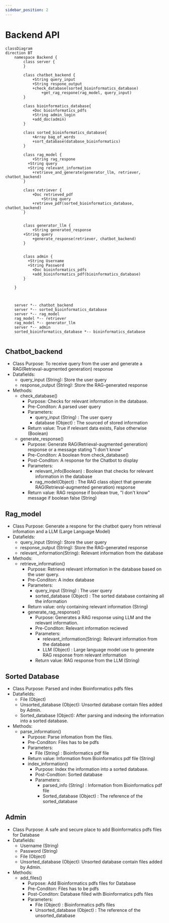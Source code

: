 ```yaml
---
sidebar_position: 2
---
```


<!--Overview Section-->
# Backend API 

```mermaid
classDiagram
direction BT
	namespace Backend {
        class server {
        }

        class chatbot_backend {
	        +String query_input
	        +String respone_output
	        +check_database(sorted_bioinformatics_database)
                +get_rag_respone(rag_model, query_input)
        }

        class bioinformatics_database{
	        +Doc bioinformatics_pdfs
	        +String admin_login
	        +add_doc(admin)
        }

        class sorted_bioinformatics_database{
            +Array bag_of_words
            +sort_database(database_bioinformatics)
        }

        class rag_model {
	        +String rag_respone
          +String query
          +String relevant_information
	        +retrieve_and_generate(generator_llm, retriever, chatbot_backend)
        }

        class retriever {
	        +Doc retrieved_pdf
                +String query
	        +retrieve_pdf(sorted_bioinformatics_database, chatbot_backend)
        }


        class generator_llm {
	        +String generated_response
		+String query
	        +generate_response(retriever, chatbot_backend)
        }


        class admin {
          +String Username 
          +String Password 
	        +Doc bioinformatics_pdfs
	        +add_bioinformatics_pdf(bioinformatics_database)
        }

	}



    server *-- chatbot_backend
    server *-- sorted_bioinformatics_database
    server *-- rag_model
    rag_model *-- retriever
    rag_model *-- generator_llm
    server *-- admin
    sorted_bioinformatics_database *-- bioinformatics_database
    
```

## __Chatbot_backend__
+ Class Purpose: To receive query from the user and generate a RAG(Retrieval-augmented generation) response
+ Datafields:
  + query_input (String): Store the user query
  + response_output (String): Store the RAG-generated response
+ Methods:
  + check_database()
      + Purpose: Checks for relevant information in the database.
      + Pre-Conditon: A parsed user query
      + Parameters:
        + query_input (String) : The user query
        + database (Object) : The sourced of stored information
      + Return value: True if relevant data exists, False otherwise (Boolean)
  + generate_response()
      + Purpose: Generate RAG(Retrieval-augmented generation) response or a message stating "I don't know"
      + Pre-Conditon: A boolean from check_database()
      + Post-Conditon: A response for the Chatbot to display
      + Parameters:
        + relevant_info(Boolean) : Boolean that checks for relevant information in the database
        + rag_model(Object) : The RAG class object that generate RAG(Retrieval-augmented generation) response
      + Return value: RAG response if boolean true, "I don't know" message if boolean false (String)

## __Rag_model__
+ Class Purpose: Generate a respone for the chatbot query from retrieval infomation and a LLM (Large Language Model)
+ Datafields:
  + query_input (String): Store the user query
  + response_output (String): Store the RAG-generated response
  + relevant_information(String): Relevant information from the database
+ Methods:
  + retrieve_information()
      + Purpose: Retrieve relevant information in the database based on the user query.
      + Pre-Conditon: A index database
      + Parameters:
        + query_input (String) : The user query
        + sorted_database (Object) : The sorted database containing all the information
      + Return value: only containing relevant information (String)
    + generate_rag_response()
      + Purpose: Generates a RAG response using LLM and the relevant information.
      + Pre-Conditon: Relevant information recieved 
      + Parameters:
        + relevant_information(String): Relevant information from the database
        + LLM (Object) : Large language model use to generate RAG response from relevant information
      + Return value: RAG response from the LLM (String)

## __Sorted Database__
+ Class Purpose: Parsed and index Bioinformatics pdfs files
+ Datafields:
  + File (Object)
  + Unsorted_database (Object): Unsorted database contain files added by Admin.
  + Sorted_database (Object): After parsing and indexing the information into a sorted database.
+ Methods:
  + parse_information()
      + Purpose: Parse infomation from the files.
      + Pre-Conditon: Files has to be pdfs 
      + Parameters:
        + File (String) : Bioinformatics pdf file
      + Return value: Information from Bioinformatics pdf file (String)
    + index_information()
      + Purpose: Index the information into a sorted database.
      + Post-Condtion: Sorted database 
      + Parameters:
        + parsed_info (String) : Information from Bioinformatics pdf file
        + Sorted_database (Object) : The reference of the sorted_database
     
   
## __Admin__
+ Class Purpose: A safe and secure place to add Bioinformatics pdfs files for Database
+ Datafields:
  + Username (String)
  + Password (String)
  + File (Object)
  + Unsorted_database (Object): Unsorted database contain files added by Admin.
+ Methods:
  + add_files()
      + Purpose: Add Bioinformatics pdfs files for Database
      + Pre-Conditon: Files has to be pdfs
      + Post-Conditon: Database filled with Bioinformatics pdfs files
      + Parameters:
        + File (Object) : Bioinformatics pdfs files
        + Unsorted_database (Object) : The reference of the unsorted_database
    
  
